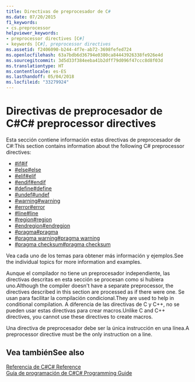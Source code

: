 ```yaml
---
title: Directivas de preprocesador de C#
ms.date: 07/20/2015
f1_keywords:
- cs.preprocessor
helpviewer_keywords:
- preprocessor directives [C#]
- keywords [C#], preprocessor directives
ms.assetid: f2406090-b244-4f7e-ab72-3698fefed724
ms.openlocfilehash: 63a7bdb6d36794e0380ca84443926338fe926e4d
ms.sourcegitcommit: 3d5d33f384eeba41b2dff79d096f47ccc8d8f03d
ms.translationtype: HT
ms.contentlocale: es-ES
ms.lasthandoff: 05/04/2018
ms.locfileid: "33279924"
---
```

# <a name="c-preprocessor-directives"></a><span data-ttu-id="be0c7-102">Directivas de preprocesador de C#</span><span class="sxs-lookup"><span data-stu-id="be0c7-102">C# preprocessor directives</span></span>
<span data-ttu-id="be0c7-103">Esta sección contiene información estas directivas de preprocesador de C#:</span><span class="sxs-lookup"><span data-stu-id="be0c7-103">This section contains information about the following C# preprocessor directives:</span></span>

- [<span data-ttu-id="be0c7-104">#if</span><span class="sxs-lookup"><span data-stu-id="be0c7-104">#if</span></span>](../../../csharp/language-reference/preprocessor-directives/preprocessor-if.md)
- [<span data-ttu-id="be0c7-105">#else</span><span class="sxs-lookup"><span data-stu-id="be0c7-105">#else</span></span>](../../../csharp/language-reference/preprocessor-directives/preprocessor-else.md)
- [<span data-ttu-id="be0c7-106">#elif</span><span class="sxs-lookup"><span data-stu-id="be0c7-106">#elif</span></span>](../../../csharp/language-reference/preprocessor-directives/preprocessor-elif.md)
- [<span data-ttu-id="be0c7-107">#endif</span><span class="sxs-lookup"><span data-stu-id="be0c7-107">#endif</span></span>](../../../csharp/language-reference/preprocessor-directives/preprocessor-endif.md)
- [<span data-ttu-id="be0c7-108">#define</span><span class="sxs-lookup"><span data-stu-id="be0c7-108">#define</span></span>](../../../csharp/language-reference/preprocessor-directives/preprocessor-define.md)
- [<span data-ttu-id="be0c7-109">#undef</span><span class="sxs-lookup"><span data-stu-id="be0c7-109">#undef</span></span>](../../../csharp/language-reference/preprocessor-directives/preprocessor-undef.md)
- [<span data-ttu-id="be0c7-110">#warning</span><span class="sxs-lookup"><span data-stu-id="be0c7-110">#warning</span></span>](../../../csharp/language-reference/preprocessor-directives/preprocessor-warning.md)
- [<span data-ttu-id="be0c7-111">#error</span><span class="sxs-lookup"><span data-stu-id="be0c7-111">#error</span></span>](../../../csharp/language-reference/preprocessor-directives/preprocessor-error.md)
- [<span data-ttu-id="be0c7-112">#line</span><span class="sxs-lookup"><span data-stu-id="be0c7-112">#line</span></span>](../../../csharp/language-reference/preprocessor-directives/preprocessor-line.md)
- [<span data-ttu-id="be0c7-113">#region</span><span class="sxs-lookup"><span data-stu-id="be0c7-113">#region</span></span>](../../../csharp/language-reference/preprocessor-directives/preprocessor-region.md)
- [<span data-ttu-id="be0c7-114">#endregion</span><span class="sxs-lookup"><span data-stu-id="be0c7-114">#endregion</span></span>](../../../csharp/language-reference/preprocessor-directives/preprocessor-endregion.md)
- [<span data-ttu-id="be0c7-115">#pragma</span><span class="sxs-lookup"><span data-stu-id="be0c7-115">#pragma</span></span>](../../../csharp/language-reference/preprocessor-directives/preprocessor-pragma.md)
- [<span data-ttu-id="be0c7-116">#pragma warning</span><span class="sxs-lookup"><span data-stu-id="be0c7-116">#pragma warning</span></span>](../../../csharp/language-reference/preprocessor-directives/preprocessor-pragma-warning.md)
- [<span data-ttu-id="be0c7-117">#pragma checksum</span><span class="sxs-lookup"><span data-stu-id="be0c7-117">#pragma checksum</span></span>](../../../csharp/language-reference/preprocessor-directives/preprocessor-pragma-checksum.md)

<span data-ttu-id="be0c7-118">Vea cada uno de los temas para obtener más información y ejemplos.</span><span class="sxs-lookup"><span data-stu-id="be0c7-118">See the individual topics for more information and examples.</span></span>

<span data-ttu-id="be0c7-119">Aunque el compilador no tiene un preprocesador independiente, las directivas descritas en esta sección se procesan como si hubiera uno.</span><span class="sxs-lookup"><span data-stu-id="be0c7-119">Although the compiler doesn't have a separate preprocessor, the directives described in this section are processed as if there were one.</span></span> <span data-ttu-id="be0c7-120">Se usan para facilitar la compilación condicional.</span><span class="sxs-lookup"><span data-stu-id="be0c7-120">They are used to help in conditional compilation.</span></span> <span data-ttu-id="be0c7-121">A diferencia de las directivas de C y C++, no se pueden usar estas directivas para crear macros.</span><span class="sxs-lookup"><span data-stu-id="be0c7-121">Unlike C and C++ directives, you cannot use these directives to create macros.</span></span>

<span data-ttu-id="be0c7-122">Una directiva de preprocesador debe ser la única instrucción en una línea.</span><span class="sxs-lookup"><span data-stu-id="be0c7-122">A preprocessor directive must be the only instruction on a line.</span></span>

## <a name="see-also"></a><span data-ttu-id="be0c7-123">Vea también</span><span class="sxs-lookup"><span data-stu-id="be0c7-123">See also</span></span>
 [<span data-ttu-id="be0c7-124">Referencia de C#</span><span class="sxs-lookup"><span data-stu-id="be0c7-124">C# Reference</span></span>](../../../csharp/language-reference/index.md)  
 [<span data-ttu-id="be0c7-125">Guía de programación de C#</span><span class="sxs-lookup"><span data-stu-id="be0c7-125">C# Programming Guide</span></span>](../../../csharp/programming-guide/index.md)
